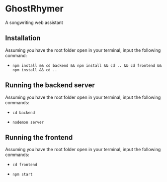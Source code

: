 # GhostRhymer
A songwriting web assistant
## Installation
Assuming you have the root folder open in your terminal, input the following command:

* `npm install && cd backend && npm install && cd .. && cd frontend && npm install && cd ..`

## Running the backend server
Assuming you have the root folder open in your terminal, input the following commands:

* `cd backend`

* `nodemon server`

## Running the frontend
Assuming you have the root folder open in your terminal, input the following commands:

* `cd frontend`

* `npm start`

